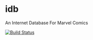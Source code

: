 # idb
An Internet Database For Marvel Comics

[![Build Status](https://travis-ci.com/tireymorris/collatz.svg?token=dsTWNzu4HyShPzjMpKAx&branch=master)](https://travis-ci.com/tireymorris/collatz)
